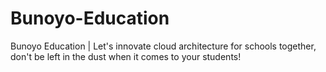 # Bunoyo-Education
Bunoyo Education | Let's innovate cloud architecture for schools together, don't be left in the dust when it comes to your students!
